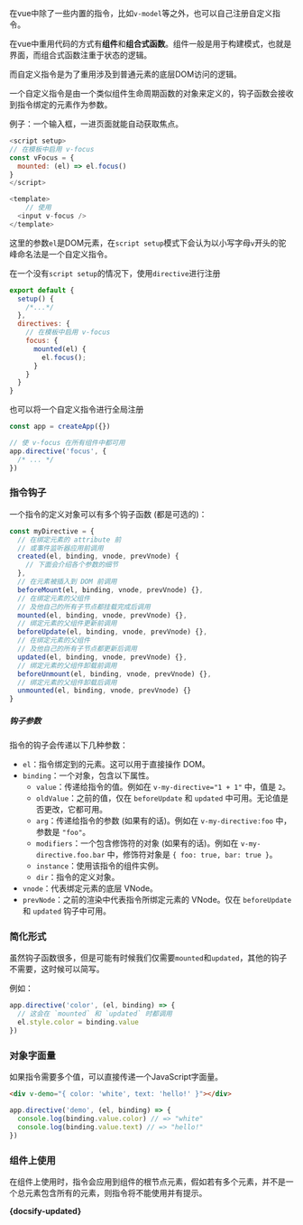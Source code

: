 
在vue中除了一些内置的指令，比如`v-model`等之外，也可以自己注册自定义指令。

在vue中重用代码的方式有**组件**和**组合式函数**。组件一般是用于构建模式，也就是界面，而组合式函数注重于状态的逻辑。

而自定义指令是为了重用涉及到普通元素的底层DOM访问的逻辑。





一个自定义指令是由一个类似组件生命周期函数的对象来定义的，钩子函数会接收到指令绑定的元素作为参数。



例子：一个输入框，一进页面就能自动获取焦点。

```js
<script setup>
// 在模板中启用 v-focus
const vFocus = {
  mounted: (el) => el.focus()
}
</script>

<template>
    // 使用
  <input v-focus />
</template>

```

这里的参数`el`是DOM元素，在`script setup`模式下会认为以小写字母`v`开头的驼峰命名法是一个自定义指令。

在一个没有`script setup`的情况下，使用`directive`进行注册

```js
export default {
  setup() {
    /*...*/
  },
  directives: {
    // 在模板中启用 v-focus
    focus: {
      mounted(el) {
		el.focus();
      }
    }
  }
}
```



也可以将一个自定义指令进行全局注册

```js
const app = createApp({})

// 使 v-focus 在所有组件中都可用
app.directive('focus', {
  /* ... */
})
```



### 指令钩子

一个指令的定义对象可以有多个钩子函数 (都是可选的)：

```js
const myDirective = {
  // 在绑定元素的 attribute 前
  // 或事件监听器应用前调用
  created(el, binding, vnode, prevVnode) {
    // 下面会介绍各个参数的细节
  },
  // 在元素被插入到 DOM 前调用
  beforeMount(el, binding, vnode, prevVnode) {},
  // 在绑定元素的父组件
  // 及他自己的所有子节点都挂载完成后调用
  mounted(el, binding, vnode, prevVnode) {},
  // 绑定元素的父组件更新前调用
  beforeUpdate(el, binding, vnode, prevVnode) {},
  // 在绑定元素的父组件
  // 及他自己的所有子节点都更新后调用
  updated(el, binding, vnode, prevVnode) {},
  // 绑定元素的父组件卸载前调用
  beforeUnmount(el, binding, vnode, prevVnode) {},
  // 绑定元素的父组件卸载后调用
  unmounted(el, binding, vnode, prevVnode) {}
}
```

##### 钩子参数

指令的钩子会传递以下几种参数：

- `el`：指令绑定到的元素。这可以用于直接操作 DOM。
- `binding`：一个对象，包含以下属性。
  - `value`：传递给指令的值。例如在 `v-my-directive="1 + 1"` 中，值是 `2`。
  - `oldValue`：之前的值，仅在 `beforeUpdate` 和 `updated` 中可用。无论值是否更改，它都可用。
  - `arg`：传递给指令的参数 (如果有的话)。例如在 `v-my-directive:foo` 中，参数是 `"foo"`。
  - `modifiers`：一个包含修饰符的对象 (如果有的话)。例如在 `v-my-directive.foo.bar` 中，修饰符对象是 `{ foo: true, bar: true }`。
  - `instance`：使用该指令的组件实例。
  - `dir`：指令的定义对象。
- `vnode`：代表绑定元素的底层 VNode。
- `prevNode`：之前的渲染中代表指令所绑定元素的 VNode。仅在 `beforeUpdate` 和 `updated` 钩子中可用。



### 简化形式

虽然钩子函数很多，但是可能有时候我们仅需要`mounted`和`updated`，其他的钩子不需要，这时候可以简写。

例如：

```js
app.directive('color', (el, binding) => {
  // 这会在 `mounted` 和 `updated` 时都调用
  el.style.color = binding.value
})

```



### 对象字面量

如果指令需要多个值，可以直接传递一个JavaScript字面量。

```html
<div v-demo="{ color: 'white', text: 'hello!' }"></div>
```



```js
app.directive('demo', (el, binding) => {
  console.log(binding.value.color) // => "white"
  console.log(binding.value.text) // => "hello!"
})

```



### 组件上使用

在组件上使用时，指令会应用到组件的根节点元素，假如若有多个元素，并不是一个总元素包含所有的元素，则指令将不能使用并有提示。




**{docsify-updated}**




